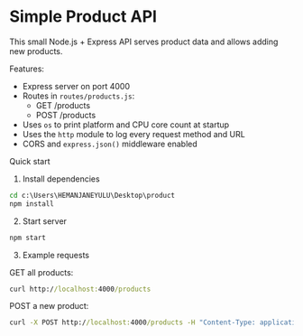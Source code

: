 # Simple Product API

This small Node.js + Express API serves product data and allows adding new products.

Features:
- Express server on port 4000
- Routes in `routes/products.js`:
  - GET /products
  - POST /products
- Uses `os` to print platform and CPU core count at startup
- Uses the `http` module to log every request method and URL
- CORS and `express.json()` middleware enabled

Quick start

1. Install dependencies

```cmd
cd c:\Users\HEMANJANEYULU\Desktop\product
npm install
```

2. Start server

```cmd
npm start
```

3. Example requests

GET all products:

```cmd
curl http://localhost:4000/products
```

POST a new product:

```cmd
curl -X POST http://localhost:4000/products -H "Content-Type: application/json" -d "{\"name\":\"New Item\", \"price\":19.99}"
```
